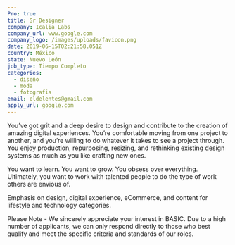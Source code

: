 ```yaml
---
Pro: true
title: Sr Designer
company: Icalia Labs
company_url: www.google.com
company_logo: /images/uploads/favicon.png
date: 2019-06-15T02:21:58.051Z
country: México
state: Nuevo León
job_type: Tiempo Completo
categories:
  - diseño
  - moda
  - fotografia
email: eldelentes@gmail.com
apply_url: google.com
---
```

You’ve got grit and a deep desire to design and contribute to the creation of amazing digital experiences. You’re comfortable moving from one project to another, and you’re willing to do whatever it takes to see a project through. You enjoy production, repurposing, resizing, and rethinking existing design systems as much as you like crafting new ones.



You want to learn. You want to grow. You obsess over everything. Ultimately, you want to work with talented people to do the type of work others are envious of.



Emphasis on design, digital experience, eCommerce, and content for lifestyle and technology categories.



Please Note - We sincerely appreciate your interest in BASIC. Due to a high number of applicants, we can only respond directly to those who best qualify and meet the specific criteria and standards of our roles.
